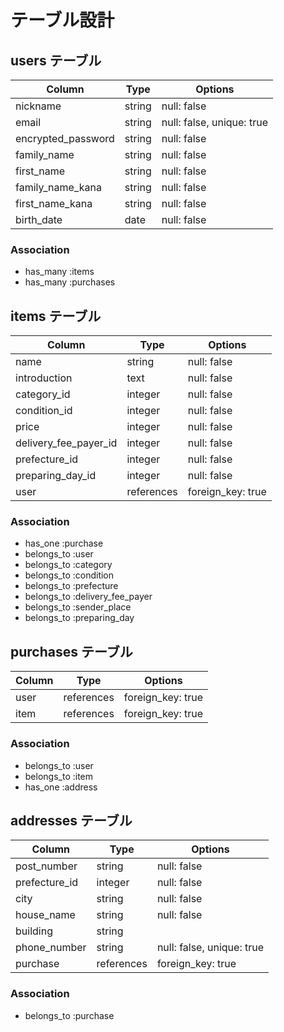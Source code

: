 # テーブル設計

## users テーブル

| Column             | Type   | Options                   |
| ------------------ | ------ | ------------------------- |
| nickname           | string | null: false               |
| email              | string | null: false, unique: true |
| encrypted_password | string | null: false               |
| family_name        | string | null: false               |
| first_name         | string | null: false               |
| family_name_kana   | string | null: false               |
| first_name_kana    | string | null: false               |
| birth_date         | date   | null: false               |

### Association

- has_many :items
- has_many :purchases

## items テーブル

| Column                | Type           | Options           |
| --------------------- | -------------- | ----------------- |
| name                  | string         | null: false       |
| introduction          | text           | null: false       |
| category_id           | integer        | null: false       |
| condition_id          | integer        | null: false       |
| price                 | integer        | null: false       |
| delivery_fee_payer_id | integer        | null: false       |
| prefecture_id         | integer        | null: false       |
| preparing_day_id      | integer        | null: false       |
| user                  | references     | foreign_key: true |

### Association

- has_one :purchase
- belongs_to :user
- belongs_to :category
- belongs_to :condition
- belongs_to :prefecture
- belongs_to :delivery_fee_payer
- belongs_to :sender_place
- belongs_to :preparing_day

## purchases テーブル

| Column     | Type       | Options           |
| ---------- | ---------- | ----------------- |
| user       | references | foreign_key: true |
| item       | references | foreign_key: true |

### Association

- belongs_to :user
- belongs_to :item
- has_one :address

## addresses テーブル

| Column        | Type       | Options                   |
| ------------- | ---------- | ------------------------- |
| post_number   | string     | null: false               |
| prefecture_id | integer    | null: false               |
| city          | string     | null: false               |
| house_name    | string     | null: false               |
| building      | string     |                           |
| phone_number  | string     | null: false, unique: true |
| purchase      | references | foreign_key: true         |

### Association

- belongs_to :purchase

